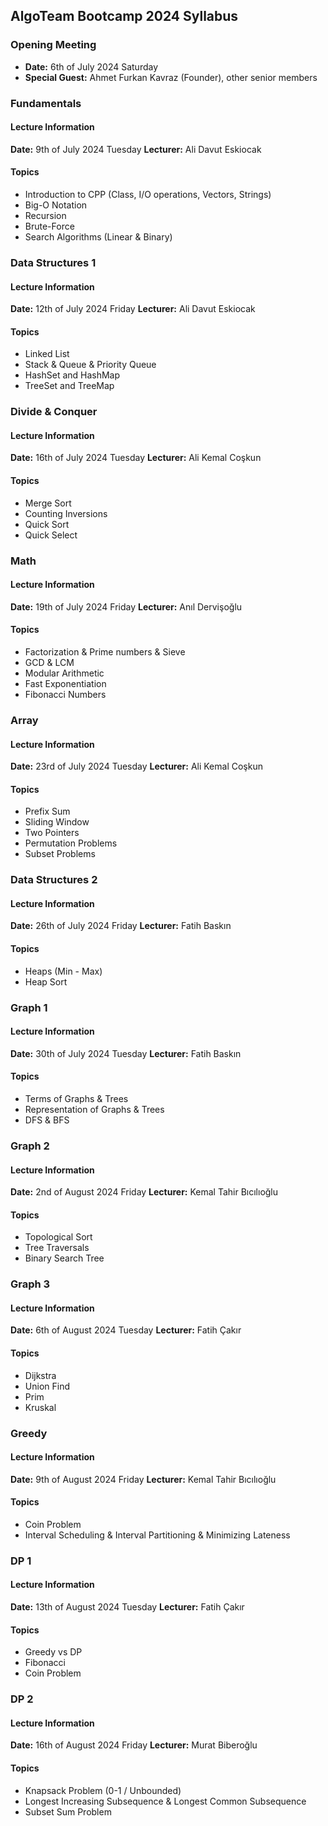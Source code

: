 ## AlgoTeam Bootcamp 2024 Syllabus

### Opening Meeting
* __Date:__ 6th of July 2024 Saturday
* __Special Guest:__ Ahmet Furkan Kavraz (Founder), other senior members

### Fundamentals
#### Lecture Information
__Date:__ 9th of July 2024 Tuesday
__Lecturer:__ Ali Davut Eskiocak
#### Topics
* Introduction to CPP (Class, I/O operations, Vectors, Strings)
* Big-O Notation
* Recursion
* Brute-Force
* Search Algorithms (Linear & Binary)

### Data Structures 1
#### Lecture Information
__Date:__ 12th of July 2024 Friday
__Lecturer:__ Ali Davut Eskiocak
#### Topics
* Linked List
* Stack & Queue & Priority Queue
* HashSet and HashMap
* TreeSet and TreeMap

### Divide & Conquer
#### Lecture Information
__Date:__ 16th of July 2024 Tuesday
__Lecturer:__ Ali Kemal Coşkun
#### Topics
* Merge Sort
* Counting Inversions
* Quick Sort
* Quick Select

### Math
#### Lecture Information
__Date:__ 19th of July 2024 Friday
__Lecturer:__ Anıl Dervişoğlu
#### Topics
* Factorization & Prime numbers & Sieve
* GCD & LCM
* Modular Arithmetic
* Fast Exponentiation
* Fibonacci Numbers

### Array
#### Lecture Information
__Date:__ 23rd of July 2024 Tuesday
__Lecturer:__ Ali Kemal Coşkun
#### Topics
* Prefix Sum
* Sliding Window
* Two Pointers
* Permutation Problems
* Subset Problems

### Data Structures 2
#### Lecture Information
__Date:__ 26th of July 2024 Friday
__Lecturer:__ Fatih Baskın
#### Topics
* Heaps (Min - Max)
* Heap Sort

### Graph 1
#### Lecture Information
__Date:__ 30th of July 2024 Tuesday
__Lecturer:__ Fatih Baskın
#### Topics
* Terms of Graphs & Trees
* Representation of Graphs & Trees
* DFS & BFS

### Graph 2
#### Lecture Information
__Date:__ 2nd of August 2024 Friday
__Lecturer:__ Kemal Tahir Bıcılıoğlu
#### Topics
* Topological Sort
* Tree Traversals
* Binary Search Tree

### Graph 3
#### Lecture Information
__Date:__ 6th of August 2024 Tuesday
__Lecturer:__ Fatih Çakır
#### Topics
* Dijkstra
* Union Find
* Prim
* Kruskal

### Greedy
#### Lecture Information
__Date:__ 9th of August 2024 Friday
__Lecturer:__ Kemal Tahir Bıcılıoğlu
#### Topics
* Coin Problem
* Interval Scheduling & Interval Partitioning & Minimizing Lateness

### DP 1
#### Lecture Information
__Date:__ 13th of August 2024 Tuesday
__Lecturer:__ Fatih Çakır
#### Topics
* Greedy vs DP
* Fibonacci
* Coin Problem

### DP 2
#### Lecture Information
__Date:__ 16th of August 2024 Friday
__Lecturer:__ Murat Biberoğlu
#### Topics
* Knapsack Problem (0-1 / Unbounded)
* Longest Increasing Subsequence & Longest Common Subsequence
* Subset Sum Problem
